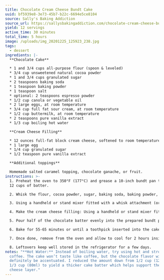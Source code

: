```yaml
---
title: Chocolate Cream Cheese Bundt Cake
uuid: bf5939e8-3e73-45b7-b22c-6694e5ce8104
source: Sally's Baking Addiction
source_url: https://sallysbakingaddiction.com/chocolate-cream-cheese-bundt-cake
yield: 12 servings
active_time: 30 minutes
total_time: 5 hours
image: /uploads/img_20201225_125923_238.jpg
tags:
  - dessert
ingredients: |-
  **Chocolate Cake**

  * 1 and 3/4 cups all-purpose flour (spoon & leveled)
  * 3/4 cup unsweetened natural cocoa powder
  * 1 and 3/4 cups granulated sugar
  * 2 teaspoons baking soda
  * 1 teaspoon baking powder
  * 1 teaspoon salt
  * optional: 2 teaspoons espresso powder
  * 1/2 cup canola or vegetable oil
  * 2 large eggs, at room temperature
  * 3/4 cup full fat sour cream, at room temperature
  * 1/2 cup buttermilk, at room temperature
  * 2 teaspoons pure vanilla extract
  * 1/3 cup boiling hot water

  **Cream Cheese Filling**

  * 12 ounces full-fat block cream cheese, softened to room temperature
  * 1 large egg
  * 1/4 cup granulated sugar
  * 1/2 teaspoon pure vanilla extract

  **Additional toppings**

  Homemade salted caramel topping, chocolate ganache, or fruit.
instructions: >-
  1. Preheat the oven to 350°F (177°C) and grease a 10-inch bundt pan that holds
  12 cups of batter.

  2. Whisk the flour, cocoa powder, sugar, baking soda, baking powder, salt, and espresso powder (if using) together in a large bowl. Set aside.

  3. Using a handheld or stand mixer fitted with a whisk attachment (or you can use a whisk) mix the oil, eggs, sour cream, buttermilk, and vanilla together until combined. Pour the wet ingredients into the dry ingredients, add the hot water, and whisk or beat it all until the batter is completely combined. Set aside as you prepare the cream cheese filling.

  4. Make the cream cheese filling: Using a handheld or stand mixer fitted with a paddle or whisk attachment, beat the cream cheese on high speed until no lumps remain. Beat in the remaining ingredients on medium-high speed until combined.

  5. Pour half of the chocolate batter evenly into the prepared bundt pan. Spread all of the cream cheese filling evenly on top. The cream cheese batter is thick, so you’ll have to spoon it on top and do your best to spread it around– avoid it touching the sides of the pan. Pour the remaining chocolate batter evenly on top.

  6. Bake for 55-65 minutes or until a toothpick inserted into the cake comes out clean with just a couple lightly moist crumbs. This is a large, heavy cake so don’t be alarmed if it takes a little longer in your oven.

  7. Once done, remove from the oven and allow to cool for 2 hours inside the pan. Then, invert the slightly cooled bundt cake onto a wire rack or serving dish. Allow cake to cool completely, then refrigerate for 2 hours. Garnish with optional toppings, then slice and serve.

  8. Leftovers keep well stored in the refrigerator for a few days.
notes: "**Hot Water:** Instead of boiling water, try using hot and strong black
  coffee. The cake won’t taste like coffee, but the chocolate flavor will
  definitely be accentuated. I reduced the amount down from 1/2 cup (120ml) to
  1/3 cup (80ml) to yield a thicker cake batter which helps support the cream
  cheese layer."
---
```

